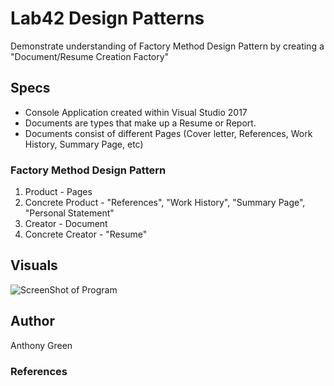 # Lab42 Design Patterns
Demonstrate understanding of Factory Method Design Pattern by creating a "Document/Resume Creation Factory"
## Specs

- Console Application created within Visual Studio 2017
- Documents are types that make up a Resume or Report. 
- Documents consist of different Pages (Cover letter, References, Work History, Summary Page, etc)

### Factory Method Design Pattern
1. Product - Pages
2. Concrete Product -  "References", "Work History", "Summary Page", "Personal Statement"
3. Creator -  Document
4. Concrete Creator - "Resume" 

## Visuals
![ScreenShot of Program](http)

## Author
Anthony Green

### References
